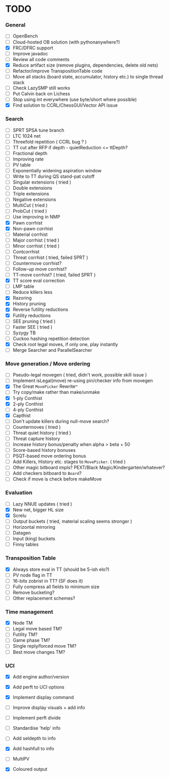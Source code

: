 # TODO

### General

- [ ] OpenBench
- [ ] Cloud-hosted OB solution (with pythonanywhere?)
- [x] FRC/DFRC support
- [ ] Improve javadoc
- [ ] Review all code comments
- [x] Reduce artifact size (remove plugins, dependencies, delete old nets)
- [ ] Refactor/improve TranspositionTable code
- [ ] Move all stacks (board state, accumulator, history etc.) to single thread stack
- [ ] Check LazySMP still works
- [ ] Put Calvin back on Lichess
- [ ] Stop using int everywhere (use byte/short where possible)
- [x] Find solution to CCRL/ChessGUI/Vector API issue

### Search

- [ ] SPRT SPSA tune branch
- [ ] LTC 1024 net
- [ ] Threefold repetition ( CCRL bug ? )
- [ ] TT cut after RFP if depth - quietReduction <= ttDepth?
- [ ] Fractional depth
- [ ] Improving rate
- [ ] PV table
- [ ] Exponentially widening aspiration window
- [ ] Write to TT during QS stand-pat cutoff
- [ ] Singular extensions ( tried )
- [ ] Double extensions
- [ ] Triple extensions
- [ ] Negative extensions
- [ ] MultiCut ( tried )
- [ ] ProbCut ( tried )
- [ ] Use improving in NMP
- [x] Pawn corrhist
- [x] Non-pawn corrhist
- [ ] Material corrhist
- [ ] Major corrhist ( tried )
- [ ] Minor corrhist ( tried )
- [ ] Contcorrhist
- [ ] Threat corrhist ( tried, failed SPRT )
- [ ] Countermove corrhist?
- [ ] Follow-up move corrhist?
- [ ] TT-move corrhist? ( tried, failed SPRT )
- [x] TT score eval correction
- [ ] LMP table
- [ ] Reduce killers less
- [x] Razoring
- [x] History pruning
- [x] Reverse futility reductions
- [x] Futility reductions
- [ ] SEE pruning ( tried )
- [ ] Faster SEE ( tried )
- [ ] Syzygy TB
- [ ] Cuckoo hashing repetition detection
- [x] Check root legal moves, if only one, play instantly
- [ ] Merge Searcher and ParallelSearcher

### Move generation / Move ordering

- [ ] Pseudo-legal movegen ( tried, didn't work, possible skill issue )
- [ ] Implement isLegal(move) re-using pin/checker info from movegen
- [x] The Great `MovePicker` Rewrite`™`
- [ ] Try copy/make rather than make/unmake
- [x] 1-ply Conthist
- [x] 2-ply Conthist
- [ ] 4-ply Conthist
- [x] Capthist
- [ ] Don't update killers during null-move search?
- [ ] Countermoves ( tried )
- [ ] Threat quiet history ( tried )
- [ ] Threat capture history 
- [ ] Increase history bonus/penalty when alpha > beta + 50
- [ ] Score-based history bonuses
- [ ] PSQT-based move ordering bonus
- [ ] Add Killers, History etc. stages to `MovePicker`. ( tried )
- [ ] Other magic bitboard impls? PEXT/Black Magic/Kindergarten/whatever?
- [ ] Add checkers bitboard to `Board`?
- [ ] Check if move is check before makeMove

### Evaluation

- [ ] Lazy NNUE updates ( tried )
- [x] New net, bigger HL size
- [x] Screlu
- [ ] Output buckets ( tried, material scaling seems stronger )
- [ ] Horizontal mirroring
- [ ] Datagen
- [ ] Input (king) buckets
- [ ] Finny tables

### Transposition Table

- [x] Always store eval in TT (should be 5-ish elo?)
- [ ] PV node flag in TT
- [ ] 16-bits zobrist in TT? (SF does it)
- [ ] Fully compress all fields to minimum size
- [ ] Remove bucketing?
- [ ] Other replacement schemes?

### Time management

- [x] Node TM
- [ ] Legal move based TM?
- [ ] Futility TM?
- [ ] Game phase TM?
- [ ] Single reply/forced move TM?
- [ ] Best move changes TM? 

### UCI

- [x] Add engine author/version
- [x] Add perft to UCI options
- [x] Implement display command
- [ ] Improve display visuals + add info
- [ ] Implement perft divide
- [ ] Standardise 'help' info
- [ ] Add seldepth to info
- [x] Add hashfull to info
- [ ] MultiPV
- [x] Coloured output

